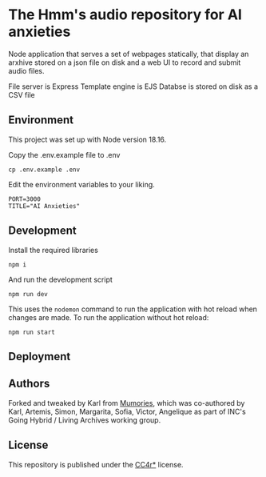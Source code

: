 # The Hmm's audio repository for AI anxieties

Node application that serves a set of webpages statically, that display an arxhive stored on a json file on disk and a web UI to record and submit audio files.

File server is Express
Template engine is EJS
Databse is stored on disk as a CSV file


## Environment

This project was set up with Node version 18.16.

Copy the .env.example file to .env
```
cp .env.example .env
```
Edit the environment variables to your liking.
```
PORT=3000
TITLE="AI Anxieties"
```
## Development

Install the required libraries
```
npm i
```
And run the development script
```
npm run dev
```

This uses the `nodemon` command to run the application with hot reload when changes are made. To run the application without hot reload:
```
npm run start
```


## Deployment

<!-- to do -->

## Authors

Forked and tweaked by Karl from [Mumories](https://github.com/hackersanddesigners/mumories), which was co-authored by Karl, Artemis, Simon, Margarita, Sofia, Victor, Angelique as part of INC's Going Hybrid / Living Archives working group.

## License

This repository is published under the [CC4r*](LICENSE) license.
